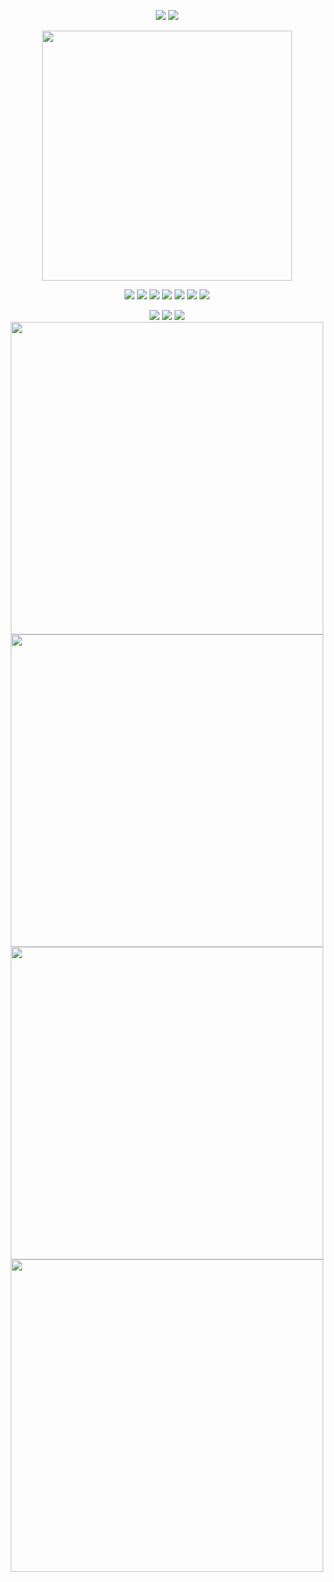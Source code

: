 <p align="center">
  <img src="https://komarev.com/ghpvc/?username=ZPIIDR&color=539289&style=for-the-badge&label=profile_views_⟢" />
  <img src="https://cdn.discordapp.com/attachments/1249866886687227914/1388250985419505755/IMG_5357.gif?ex=68604cfb&is=685efb7b&hm=0b43819d089249d8df945a0d1c8bbd9a1cf3524cb030b9908c73ee73f369b180&" />
</p>

<p align="center">
  <a href="https://spotify-github-profile.kittinanx.com/api/view.svg?uid=31n7g6dvqqckkvzd64dbkpkhaqqq&redirect=true">
    <img src="https://spotify-github-profile.kittinanx.com/api/view.svg?uid=31n7g6dvqqckkvzd64dbkpkhaqqq&cover_image=true&theme=novatorem&show_offline=false&background_color=121212&interchange=false" width="400" />
  </a>
</p>

<p align="center">
  <img src="https://files.catbox.moe/p26jqw.webp" />
  <img src="https://files.catbox.moe/iyq016.gif" />
  <img src="https://files.catbox.moe/d3g4us.png" />
  <img src="https://files.catbox.moe/481rsg.webp" />
  <img src="https://files.catbox.moe/ehp5m4.pnj" />
  <img src="https://files.catbox.moe/bmmbsh.png" />
  <img src="https://files.catbox.moe/t1wjrf.webp" />
</p>

<p align="center">
  <img src="https://dl.glitter-graphics.com/pub/3010/3010855aamqcnmkam.jpg" />
  <img src="https://dl.glitter-graphics.com/pub/3010/3010862jtj44ho4ln.gif" />
  <img src="https://dl.glitter-graphics.com/pub/632/632




<table style="border-collapse: collapse;" cellspacing="0" cellpadding="0">
  <tr>
    <td style="border: none; padding: 0; margin: 0; background: transparent;">
      <img src="https://files.catbox.moe/bagenv.png" width="500" style="border:none; box-shadow:none;"/>
    </td>
    <td style="border: none; padding: 0; margin: 0; background: transparent;">
      <img src="https://files.catbox.moe/ca9nr4.jpeg" width="500" style="border:none; box-shadow:none;"/>
    </td>
  </tr>
  <tr>
    <td style="border: none; padding: 0; margin: 0; background: transparent;">
      <img src="https://files.catbox.moe/u2fvh9.png" width="500" style="border:none; box-shadow:none;"/>
    </td>
    <td style="border: none; padding: 0; margin: 0; background: transparent;">
      <img src="https://files.catbox.moe/1x7j3p.jpeg" width="500" style="border:none; box-shadow:none;"/>
    </td>
  </tr>
</table>
